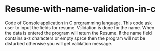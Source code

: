 # Resume-with-name-validation-in-c
Code of Console application in C programming language. This code ask user to input the fields for resume. Validation is done for the name. When the data is entered the program will return the Resume. If the name field contains a-z characters or empty space then the program will not be disturbed otherwise you will get validation message.
